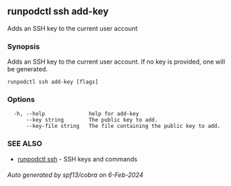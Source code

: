 ## runpodctl ssh add-key

Adds an SSH key to the current user account

### Synopsis

Adds an SSH key to the current user account. If no key is provided, one will be generated.

```
runpodctl ssh add-key [flags]
```

### Options

```
  -h, --help              help for add-key
      --key string        The public key to add.
      --key-file string   The file containing the public key to add.
```

### SEE ALSO

* [runpodctl ssh](runpodctl_ssh.md)	 - SSH keys and commands

###### Auto generated by spf13/cobra on 6-Feb-2024
